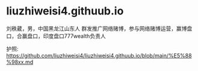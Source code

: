 # liuzhiweisi4.githuub.io
刘秩葳，男，中国黑龙江山东人 群发推广网络赌博，参与网络赌博运营，赢博盘口，合赢盘口，印度盘口777wealth负责人

护照:
https://github.com/liuzhiweisi4/liuzhiweisi4.githuub.io/blob/main/%E5%88%98xx.md
